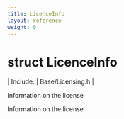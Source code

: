 ```yaml
---
title: LicenceInfo
layout: reference
weight: 0
---
```

struct LicenceInfo
===

| Include: | Base/Licensing.h |

Information on the license
  



Information on the license
  

